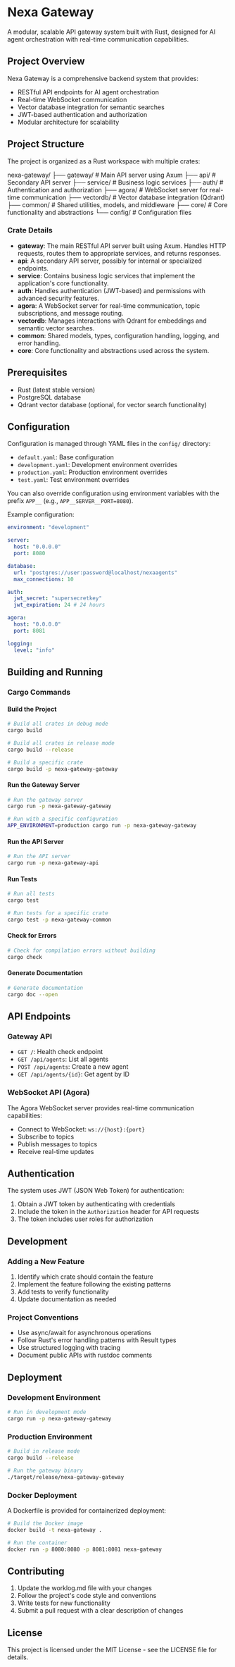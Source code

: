 # Nexa Gateway

A modular, scalable API gateway system built with Rust, designed for AI agent orchestration with real-time communication capabilities.

## Project Overview

Nexa Gateway is a comprehensive backend system that provides:

- RESTful API endpoints for AI agent orchestration
- Real-time WebSocket communication
- Vector database integration for semantic searches
- JWT-based authentication and authorization
- Modular architecture for scalability

## Project Structure

The project is organized as a Rust workspace with multiple crates:

nexa-gateway/
├── gateway/       # Main API server using Axum
├── api/           # Secondary API server
├── service/       # Business logic services
├── auth/          # Authentication and authorization
├── agora/         # WebSocket server for real-time communication
├── vectordb/      # Vector database integration (Qdrant)
├── common/        # Shared utilities, models, and middleware
├── core/          # Core functionality and abstractions
└── config/        # Configuration files


### Crate Details

- **gateway**: The main RESTful API server built using Axum. Handles HTTP requests, routes them to appropriate services, and returns responses.
- **api**: A secondary API server, possibly for internal or specialized endpoints.
- **service**: Contains business logic services that implement the application's core functionality.
- **auth**: Handles authentication (JWT-based) and permissions with advanced security features.
- **agora**: A WebSocket server for real-time communication, topic subscriptions, and message routing.
- **vectordb**: Manages interactions with Qdrant for embeddings and semantic vector searches.
- **common**: Shared models, types, configuration handling, logging, and error handling.
- **core**: Core functionality and abstractions used across the system.

## Prerequisites

- Rust (latest stable version)
- PostgreSQL database
- Qdrant vector database (optional, for vector search functionality)

## Configuration

Configuration is managed through YAML files in the `config/` directory:

- `default.yaml`: Base configuration
- `development.yaml`: Development environment overrides
- `production.yaml`: Production environment overrides
- `test.yaml`: Test environment overrides

You can also override configuration using environment variables with the prefix `APP__` (e.g., `APP__SERVER__PORT=8080`).

Example configuration:

```yaml
environment: "development"

server:
  host: "0.0.0.0"
  port: 8080

database:
  url: "postgres://user:password@localhost/nexaagents"
  max_connections: 10

auth:
  jwt_secret: "supersecretkey"
  jwt_expiration: 24 # 24 hours

agora:
  host: "0.0.0.0"
  port: 8081

logging:
  level: "info"
```

## Building and Running

### Cargo Commands

#### Build the Project

```bash
# Build all crates in debug mode
cargo build

# Build all crates in release mode
cargo build --release

# Build a specific crate
cargo build -p nexa-gateway-gateway
```

#### Run the Gateway Server

```bash
# Run the gateway server
cargo run -p nexa-gateway-gateway

# Run with a specific configuration
APP_ENVIRONMENT=production cargo run -p nexa-gateway-gateway
```

#### Run the API Server

```bash
# Run the API server
cargo run -p nexa-gateway-api
```

#### Run Tests

```bash
# Run all tests
cargo test

# Run tests for a specific crate
cargo test -p nexa-gateway-common
```

#### Check for Errors

```bash
# Check for compilation errors without building
cargo check
```

#### Generate Documentation

```bash
# Generate documentation
cargo doc --open
```

## API Endpoints

### Gateway API

- `GET /`: Health check endpoint
- `GET /api/agents`: List all agents
- `POST /api/agents`: Create a new agent
- `GET /api/agents/{id}`: Get agent by ID

### WebSocket API (Agora)

The Agora WebSocket server provides real-time communication capabilities:

- Connect to WebSocket: `ws://{host}:{port}`
- Subscribe to topics
- Publish messages to topics
- Receive real-time updates

## Authentication

The system uses JWT (JSON Web Token) for authentication:

1. Obtain a JWT token by authenticating with credentials
2. Include the token in the `Authorization` header for API requests
3. The token includes user roles for authorization

## Development

### Adding a New Feature

1. Identify which crate should contain the feature
2. Implement the feature following the existing patterns
3. Add tests to verify functionality
4. Update documentation as needed

### Project Conventions

- Use async/await for asynchronous operations
- Follow Rust's error handling patterns with Result types
- Use structured logging with tracing
- Document public APIs with rustdoc comments

## Deployment

### Development Environment

```bash
# Run in development mode
cargo run -p nexa-gateway-gateway
```

### Production Environment

```bash
# Build in release mode
cargo build --release

# Run the gateway binary
./target/release/nexa-gateway-gateway
```

### Docker Deployment

A Dockerfile is provided for containerized deployment:

```bash
# Build the Docker image
docker build -t nexa-gateway .

# Run the container
docker run -p 8080:8080 -p 8081:8081 nexa-gateway
```

## Contributing

1. Update the worklog.md file with your changes
2. Follow the project's code style and conventions
3. Write tests for new functionality
4. Submit a pull request with a clear description of changes

## License

This project is licensed under the MIT License - see the LICENSE file for details.
